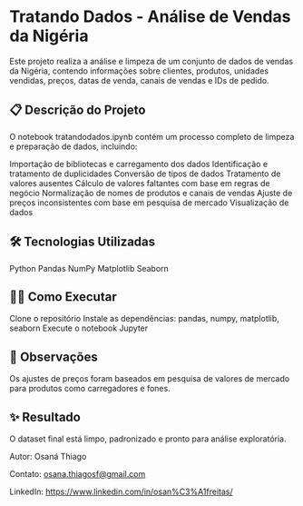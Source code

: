 # Tratando Dados - Análise de Vendas da Nigéria
Este projeto realiza a análise e limpeza de um conjunto de dados de vendas da Nigéria, contendo informações sobre clientes, produtos, unidades vendidas, preços, datas de venda, canais de vendas e IDs de pedido.

## 📋 Descrição do Projeto
O notebook tratandodados.ipynb contém um processo completo de limpeza e preparação de dados, incluindo:

Importação de bibliotecas e carregamento dos dados
Identificação e tratamento de duplicidades 
Conversão de tipos de dados 
Tratamento de valores ausentes 
Cálculo de valores faltantes com base em regras de negócio
Normalização de nomes de produtos e canais de vendas
Ajuste de preços inconsistentes com base em pesquisa de mercado
Visualização de dados

## 🛠️ Tecnologias Utilizadas

Python
Pandas
NumPy
Matplotlib
Seaborn

## 👨‍💻 Como Executar

Clone o repositório
Instale as dependências: pandas, numpy, matplotlib, seaborn
Execute o notebook Jupyter

## 📌 Observações

Os ajustes de preços foram baseados em pesquisa de valores de mercado para produtos como carregadores e fones.

## ✨ Resultado
O dataset final está limpo, padronizado e pronto para análise exploratória.

Autor: Osaná Thiago

Contato: osana.thiagosf@gmail.com

LinkedIn: https://www.linkedin.com/in/osan%C3%A1freitas/
